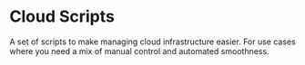 # Cloud Scripts

A set of scripts to make managing cloud infrastructure easier. For use cases where you need a mix of manual control and automated smoothness. 




